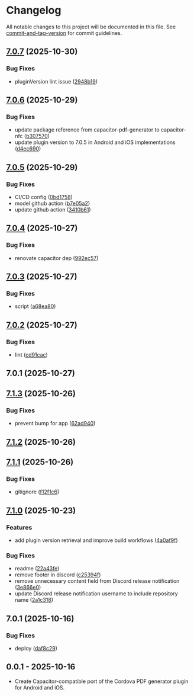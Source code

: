 # Changelog

All notable changes to this project will be documented in this file. See [commit-and-tag-version](https://github.com/absolute-version/commit-and-tag-version) for commit guidelines.

## [7.0.7](https://github.com/Cap-go/capacitor-nfc/compare/7.0.6...7.0.7) (2025-10-30)


### Bug Fixes

* pluginVersion lint issue ([2948b19](https://github.com/Cap-go/capacitor-nfc/commit/2948b19f3dd33381b93ea38248659eee574a2724))

## [7.0.6](https://github.com/Cap-go/capacitor-nfc/compare/7.0.5...7.0.6) (2025-10-29)


### Bug Fixes

* update package reference from capacitor-pdf-generator to capacitor-nfc ([b307570](https://github.com/Cap-go/capacitor-nfc/commit/b3075705e225656e8ad180db995d897f14cc26bb))
* update plugin version to 7.0.5 in Android and iOS implementations ([d4ec690](https://github.com/Cap-go/capacitor-nfc/commit/d4ec69073273258fb39b732d720ccc272690d020))

## [7.0.5](https://github.com/Cap-go/capacitor-nfc/compare/7.0.4...7.0.5) (2025-10-29)


### Bug Fixes

* CI/CD config ([0bd1758](https://github.com/Cap-go/capacitor-nfc/commit/0bd17587a05669daa5781df034dc656593f7919f))
* model github action ([b7e05a2](https://github.com/Cap-go/capacitor-nfc/commit/b7e05a2e761bde36eaff7c3be19d0bcab210cf68))
* update github action ([3410b61](https://github.com/Cap-go/capacitor-nfc/commit/3410b612ba87a3904dd3c3c42429f940f48d4dfa))

## [7.0.4](https://github.com/Cap-go/capacitor-nfc/compare/7.0.3...7.0.4) (2025-10-27)


### Bug Fixes

* renovate capacitor dep ([992ec57](https://github.com/Cap-go/capacitor-nfc/commit/992ec57aca57fb9a363aa473cd41636b5fe560e8))

## [7.0.3](https://github.com/Cap-go/capacitor-nfc/compare/7.0.2...7.0.3) (2025-10-27)


### Bug Fixes

* script ([a68ea80](https://github.com/Cap-go/capacitor-nfc/commit/a68ea80e086ff6907e166ab5142faf44ebfd07ac))

## [7.0.2](https://github.com/Cap-go/capacitor-nfc/compare/7.0.1...7.0.2) (2025-10-27)


### Bug Fixes

* lint ([cd91cac](https://github.com/Cap-go/capacitor-nfc/commit/cd91cac48181ac7487211d86d248f4bb03ab7f58))

## 7.0.1 (2025-10-27)

## [7.1.3](https://github.com/Cap-go/capacitor-pdf-generator/compare/7.1.2...7.1.3) (2025-10-26)


### Bug Fixes

* prevent bump for app ([62ad940](https://github.com/Cap-go/capacitor-pdf-generator/commit/62ad940f54c5f5210c6d8b28ebb0ec2c5a0bb8fe))

## [7.1.2](https://github.com/Cap-go/capacitor-pdf-generator/compare/7.1.1...7.1.2) (2025-10-26)

## [7.1.1](https://github.com/Cap-go/capacitor-pdf-generator/compare/7.1.0...7.1.1) (2025-10-26)


### Bug Fixes

* gitignore ([f12f1c6](https://github.com/Cap-go/capacitor-pdf-generator/commit/f12f1c69dc9680a16192b309a2b1c3e020ed4d0e))

## [7.1.0](https://github.com/Cap-go/capacitor-pdf-generator/compare/7.0.1...7.1.0) (2025-10-23)


### Features

* add plugin version retrieval and improve build workflows ([4a0af9f](https://github.com/Cap-go/capacitor-pdf-generator/commit/4a0af9f5fc38ebdb61e3a989b39107cf94ea79d0))


### Bug Fixes

* readme ([22a43fe](https://github.com/Cap-go/capacitor-pdf-generator/commit/22a43fe24e1962d8add8fc9d487d6dcd0f516bc3))
* remove footer in discord ([c25394f](https://github.com/Cap-go/capacitor-pdf-generator/commit/c25394f9971587b836bc9dbb1131bb73dc907356))
* remove unnecessary content field from Discord release notification ([3e866e0](https://github.com/Cap-go/capacitor-pdf-generator/commit/3e866e05ef1a1d02348e46f9a1c9ae21433c19cc))
* update Discord release notification username to include repository name ([2a1c318](https://github.com/Cap-go/capacitor-pdf-generator/commit/2a1c318f6456fa9441a71a7c7f95305279698844))

## 7.0.1 (2025-10-16)


### Bug Fixes

* deploy ([daf8c29](https://github.com/Cap-go/capacitor-pdf-generator/commit/daf8c292a72f3b55fd35a0975a9256d25beecf87))

## 0.0.1 - 2025-10-16

- Create Capacitor-compatible port of the Cordova PDF generator plugin for Android and iOS.
